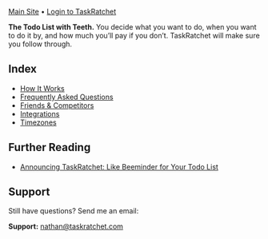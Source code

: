 [Main Site](https://taskratchet.com) • [Login to TaskRatchet](https://app.taskratchet.com/)

**The Todo List with Teeth.** You decide what you want to do, when you want to do it by, and how much you’ll pay if you don’t. TaskRatchet will make sure you follow through.

## Index

- [How It Works](works.md)
- [Frequently Asked Questions](faq.md)
- [Friends & Competitors](friends.md)
- [Integrations](integrations.md)
- [Timezones](timezones.md)

## Further Reading

- [Announcing TaskRatchet: Like Beeminder for Your Todo List](https://blog.beeminder.com/taskratchet/)

## Support

Still have questions? Send me an email:

**Support:** nathan@taskratchet.com
